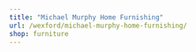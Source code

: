 ```yaml
---
title: "Michael Murphy Home Furnishing"
url: /wexford/michael-murphy-home-furnishing/
shop: furniture
---
```

